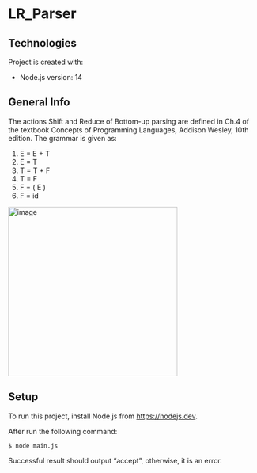 # LR_Parser

## Technologies
Project is created with:
* Node.js version: 14

## General Info

The actions Shift and Reduce of Bottom-up parsing are defined in Ch.4 of the textbook Concepts of Programming Languages, Addison Wesley, 10th edition. The grammar is given as:
1.	E = E + T
2.	E = T
3.	T = T * F
4.	T = F
5.	F = ( E )
6.	F = id


<img width="342" alt="image" src="https://user-images.githubusercontent.com/30845397/181936411-983ee13a-304c-4ed8-8c18-04a50c9c0856.png">


## Setup
To run this project, install Node.js from https://nodejs.dev.

After run the following command:

```
$ node main.js
```

Successful result should output “accept”, otherwise, it is an error.
